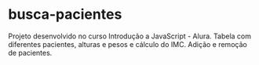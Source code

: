# busca-pacientes
Projeto desenvolvido no curso Introdução a JavaScript - Alura.
  Tabela com diferentes pacientes, alturas e pesos e cálculo do IMC.
  Adição e remoção de pacientes.
